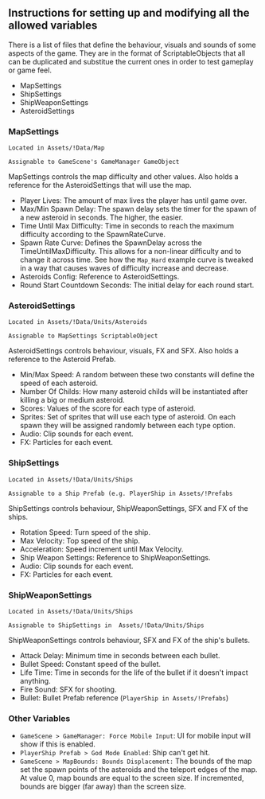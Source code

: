 ## Instructions for setting up and modifying all the allowed variables  

There is a list of files that define the behaviour, visuals and sounds of some aspects of the game. 
They are in the format of ScriptableObjects that all can be duplicated and substitue the current ones in order to test gameplay or game feel.

- MapSettings
- ShipSettings
- ShipWeaponSettings
- AsteroidSettings

### MapSettings
`Located in Assets/!Data/Map`

`Assignable to GameScene's GameManager GameObject`

MapSettings controls the map difficulty and other values. Also holds a reference for the AsteroidSettings that will use the map.

- Player Lives: The amount of max lives the player has until game over.
- Max/Min Spawn Delay: The spawn delay sets the timer for the spawn of a new asteroid in seconds. The higher, the easier.
- Time Until Max Difficulty: Time in seconds to reach the maximum difficulty according to the SpawnRateCurve.
- Spawn Rate Curve: Defines the SpawnDelay across the TimeUntilMaxDifficulty. This allows for a non-linear difficulty and to change it across time. 
See how the `Map_Hard` example curve is tweaked in a way that causes waves of difficulty increase and decrease.
- Asteroids Config: Reference to AsteroidSettings.
- Round Start Countdown Seconds: The initial delay for each round start.


### AsteroidSettings
`Located in Assets/!Data/Units/Asteroids`

`Assignable to MapSettings ScriptableObject`

AsteroidSettings controls behaviour, visuals, FX and SFX. Also holds a reference to the Asteroid Prefab.

- Min/Max Speed: A random between these two constants will define the speed of each asteroid.
- Number Of Childs: How many asteroid childs will be instantiated after killing a big or medium asteroid.
- Scores: Values of the score for each type of asteroid.
- Sprites: Set of sprites that will use each type of asteroid. On each spawn they will be assigned randomly between each type option.
- Audio: Clip sounds for each event.
- FX: Particles for each event.


### ShipSettings
`Located in Assets/!Data/Units/Ships`

`Assignable to a Ship Prefab (e.g. PlayerShip in Assets/!Prefabs`

ShipSettings controls behaviour, ShipWeaponSettings, SFX and FX of the ships.

- Rotation Speed: Turn speed of the ship.
- Max Velocity: Top speed of the ship.
- Acceleration: Speed increment until Max Velocity.
- Ship Weapon Settings: Reference to ShipWeaponSettings.
- Audio: Clip sounds for each event.
- FX: Particles for each event.


### ShipWeaponSettings
`Located in Assets/!Data/Units/Ships`

`Assignable to ShipSettings in  Assets/!Data/Units/Ships`

ShipWeaponSettings controls behaviour, SFX and FX of the ship's bullets.

- Attack Delay: Minimum time in seconds between each bullet.
- Bullet Speed: Constant speed of the bullet.
- Life Time: Time in seconds for the life of the bullet if it doesn't impact anything.
- Fire Sound: SFX for shooting.
- Bullet: Bullet Prefab reference (`PlayerShip in Assets/!Prefabs`)


### Other Variables
- `GameScene > GameManager: Force Mobile Input`: UI for mobile input will show if this is enabled.
- `PlayerShip Prefab > God Mode Enabled`: Ship can't get hit.
- `GameScene > MapBounds: Bounds Displacement:` The bounds of the map set the spawn points of the asteroids and the teleport edges of the map. 
At value 0, map bounds are equal to the screen size. If incremented, bounds are bigger (far away) than the screen size.
